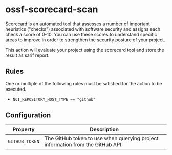 # ossf-scorecard-scan

Scorecard is an automated tool that assesses a number of important heuristics ("checks") associated with software security and assigns each check a score of 0-10.
You can use these scores to understand specific areas to improve in order to strengthen the security posture of your project.

This action will evaluate your project using the scorecard tool and store the result as sarif report.


## Rules

One or multiple of the following rules must be satisfied for the action to be executed.

- `NCI_REPOSITORY_HOST_TYPE == "github"`

## Configuration

| Property | Description |
|---|---|
| `GITHUB_TOKEN` | The GitHub token to use when querying project information from the GitHub API. |

